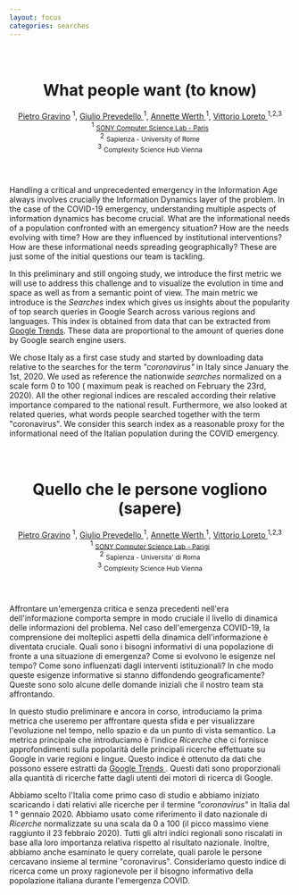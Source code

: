 ```yaml
---
layout: focus
categories: searches
---
```


<div class="en">
  <header class="w3-container" style="padding-top:22px; text-align: center;">
    <h1><b> <i class="fa fa-users fa-fw"></i>  What people want (to know)</b> <i class="fa fa-search fa-fw"></i></h1>
    <a href="https://csl.sony.fr/team/dr-pietro-gravino/">Pietro Gravino</a> <sup>1</sup>,
    <a href="https://csl.sony.fr/team/giulio-prevedello/">Giulio Prevedello </a><sup>1</sup>,
    <a href="https://csl.sony.fr/team/dr-annette-werth/">Annette Werth </a><sup>1</sup>,
    <a href="https://csl.sony.fr/team/prof-vittorio-loreto/">Vittorio Loreto </a><sup>1,2,3</sup><br>
    <sup>1</sup> <small><a href="https://csl.sony.fr/">SONY Computer Science Lab - Paris</a></small><br>
    <sup>2</sup> <small>Sapienza - University of Rome</small><br>
    <sup>3</sup> <small>Complexity Science Hub Vienna</small>
  </header>

  <div class="w3-container">
    <p> Handling a critical and unprecedented emergency in the Information Age always involves crucially the Information Dynamics layer of the problem. In the case of the COVID-19 emergency, understanding multiple aspects of information dynamics has become crucial. What are the informational needs of a population confronted with an emergency situation? How are the needs evolving with time? How are they influenced by institutional interventions? How are these informational needs spreading geographically? These are just some of the initial questions our team is tackling. </p>
    <p>In this preliminary and still ongoing study, we introduce the first metric we will use to address this challenge and to visualize the evolution in time and space as well as from a semantic point of view. The main metric we introduce is the <i>Searches</i> index which gives us insights about the popularity of top search queries in Google Search across various regions and languages. This index is obtained from data that can be extracted from <a href="https://trends.google.com">Google Trends</a>. These data are proportional to the amount of queries done by Google search engine users. </p>
    <p>We chose Italy as a first case study and started by downloading data relative to the searches for the term <i>"coronavirus"</i> in Italy since January the 1st, 2020. We used as reference the nationwide <i>searches</i> normalized on a scale form 0 to 100 ( maximum peak is reached on February the 23rd, 2020). All the other regional indices are rescaled according their relative importance compared to the national result. Furthermore, we also looked at related queries, what words people searched together with the term "coronavirus". We consider this search index as a reasonable proxy for the informational need of the Italian population during the COVID emergency.
    </p>
  </div>
</div>

<div class="it">
  <header class="w3-container" style="padding-top:22px; text-align: center;">
    <h1><b> <i class="fa fa-users fa-fw"></i> Quello che le persone vogliono (sapere)</b> <i class="fa fa-search fa-fw"></i></h1>
    <a href="https://csl.sony.fr/team/dr-pietro-gravino/">Pietro Gravino</a> <sup>1</sup>,
    <a href="https://csl.sony.fr/team/giulio-prevedello/">Giulio Prevedello </a><sup>1</sup>,
    <a href="https://csl.sony.fr/team/dr-annette-werth/">Annette Werth </a><sup>1</sup>,
    <a href="https://csl.sony.fr/team/prof-vittorio-loreto/">Vittorio Loreto </a><sup>1,2,3</sup><br>
    <sup>1</sup> <small><a href="https://csl.sony.fr/">SONY Computer Science Lab - Parigi</a></small><br>
    <sup>2</sup> <small>Sapienza - Universita' di Roma</small><br>
    <sup>3</sup> <small>Complexity Science Hub Vienna</small>
  </header>

  <div class="w3-container">
    <p> Affrontare un'emergenza critica e senza precedenti nell'era dell'informazione comporta sempre in modo cruciale il livello di dinamica delle informazioni del problema. Nel caso dell'emergenza COVID-19, la comprensione dei molteplici aspetti della dinamica dell'informazione è diventata cruciale. Quali sono i bisogni informativi di una popolazione di fronte a una situazione di emergenza? Come si evolvono le esigenze nel tempo? Come sono influenzati dagli interventi istituzionali? In che modo queste esigenze informative si stanno diffondendo geograficamente? Queste sono solo alcune delle domande iniziali che il nostro team sta affrontando. </p>
    <p>In questo studio preliminare e ancora in corso, introduciamo la prima metrica che useremo per affrontare questa sfida e per visualizzare l'evoluzione nel tempo, nello spazio e da un punto di vista semantico. La metrica principale che introduciamo è l'indice <i> Ricerche </i> che ci fornisce approfondimenti sulla popolarità delle principali ricerche effettuate su Google in varie regioni e lingue. Questo indice è ottenuto da dati che possono essere estratti da <a href="https://trends.google.com"> Google Trends </a>. Questi dati sono proporzionali alla quantità di ricerche fatte dagli utenti dei motori di ricerca di Google. </p>
    <p> Abbiamo scelto l'Italia come primo caso di studio e abbiamo iniziato scaricando i dati relativi alle ricerche per il termine <i> "coronavirus" </i> in Italia dal 1 ° gennaio 2020. Abbiamo usato come riferimento il dato nazionale di <i> Ricerche </i> normalizzate su una scala da 0 a 100 (il picco massimo viene raggiunto il 23 febbraio 2020). Tutti gli altri indici regionali sono riscalati in base alla loro importanza relativa rispetto al risultato nazionale. Inoltre, abbiamo anche esaminato le query correlate, quali parole le persone cercavano insieme al termine "coronavirus". Consideriamo questo indice di ricerca come un proxy ragionevole per il bisogno informativo della popolazione italiana durante l'emergenza COVID.
    </p>
  </div>
</div>
